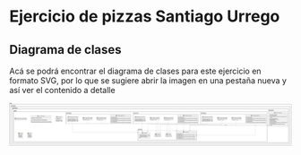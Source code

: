 # Ejercicio de pizzas Santiago Urrego

## Diagrama de clases

Acá se podrá encontrar el diagrama de clases para este ejercicio en formato SVG, por lo que se sugiere abrir la imagen en una pestaña nueva y así ver el contenido a detalle

![Diagrama UML](/UML/pizza-class-diagram.svg)